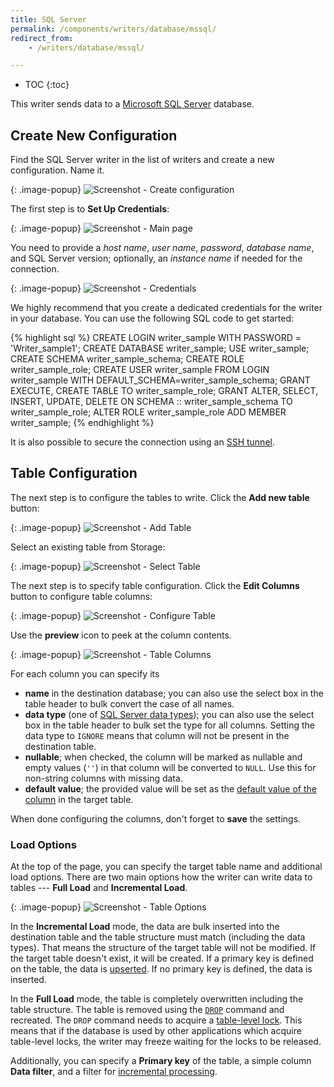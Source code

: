 ```yaml
---
title: SQL Server
permalink: /components/writers/database/mssql/
redirect_from:
    - /writers/database/mssql/

---
```


* TOC
{:toc}

This writer sends data to a [Microsoft SQL Server](https://www.microsoft.com/en-us/sql-server/sql-server-2017) database.

## Create New Configuration
Find the SQL Server writer in the list of writers and create a new configuration. Name it.

{: .image-popup}
![Screenshot - Create configuration](/components/writers/database/mssql/ui1.png)

The first step is to **Set Up Credentials**:

{: .image-popup}
![Screenshot - Main page](/components/writers/database/mssql/intro-page.png)

You need to provide a *host name*, *user name*, *password*, *database name*, and SQL Server version; optionally, an *instance name* if needed for the connection.

{: .image-popup}
![Screenshot - Credentials](/components/writers/database/mssql/credentials.png)

We highly recommend that you create a dedicated credentials for the writer in your database. You can use the following SQL code to get started:

{% highlight sql %}
CREATE LOGIN writer_sample WITH PASSWORD = 'Writer_sample1';
CREATE DATABASE writer_sample;
USE writer_sample;
CREATE SCHEMA writer_sample_schema;
CREATE ROLE writer_sample_role;
CREATE USER writer_sample FROM LOGIN writer_sample WITH DEFAULT_SCHEMA=writer_sample_schema;
GRANT EXECUTE, CREATE TABLE TO writer_sample_role;
GRANT ALTER, SELECT, INSERT, UPDATE, DELETE ON SCHEMA :: writer_sample_schema TO writer_sample_role;
ALTER ROLE writer_sample_role ADD MEMBER writer_sample;
{% endhighlight %}

It is also possible to secure the connection using an [SSH tunnel](/components/extractors/database/#connecting-to-database).

## Table Configuration
The next step is to configure the tables to write. Click the **Add new table** button:

{: .image-popup}
![Screenshot - Add Table](/components/writers/database/mssql/add-table.png)

Select an existing table from Storage:

{: .image-popup}
![Screenshot - Select Table](/components/writers/database/mssql/select-table.png)

The next step is to specify table configuration. Click the **Edit Columns** button to configure table columns:

{: .image-popup}
![Screenshot - Configure Table](/components/writers/database/mssql/configure-table.png)

Use the **preview** icon to peek at the column contents.

{: .image-popup}
![Screenshot - Table Columns](/components/writers/database/mssql/table-columns.png)

For each column you can specify its

- **name** in the destination database; you can also use the select box in the table header to bulk convert the case of all names.
- **data type** (one of [SQL Server data types](https://docs.microsoft.com/en-us/sql/t-sql/data-types/data-types-transact-sql)); you can also use the select box in the table header to bulk set the type for all columns. Setting the data type to `IGNORE` means that column will not be present in the destination table.
- **nullable**; when checked, the column will be marked as nullable and empty values (`''`) in that column will be converted to `NULL`. Use this for non-string columns with missing data.
- **default value**; the provided value will be set as the [default value of the column](https://docs.microsoft.com/en-us/sql/t-sql/statements/create-table-transact-sql?view=sql-server-2017#default-definitions) in the target table.

When done configuring the columns, don't forget to **save** the settings.

### Load Options
At the top of the page, you can specify the target table name and additional load options. There are two main options how the writer
can write data to tables --- **Full Load** and **Incremental Load**.

{: .image-popup}
![Screenshot - Table Options](/components/writers/database/mssql/table-options.png)

In the **Incremental Load** mode, the data are bulk inserted into
the destination table and the table structure must match (including the data types). That means the structure of the target table
will not be modified. If the target table doesn't exist, it will be created. If a primary key is defined on the table, the
data is [upserted](https://en.wikipedia.org/wiki/Merge_(SQL)). If no primary key is defined, the data is inserted.

In the **Full Load** mode, the table is completely overwritten including the table structure. The table is removed
using the [`DROP`](https://docs.microsoft.com/en-us/sql/t-sql/statements/drop-table-transact-sql) command and recreated. The
`DROP` command needs to acquire a [table-level lock](https://docs.microsoft.com/en-us/sql/relational-databases/sql-server-transaction-locking-and-row-versioning-guide).
This means that if the database is used by other applications which acquire table-level locks, the writer may
freeze waiting for the locks to be released.

Additionally, you can specify a **Primary key** of the table, a simple column **Data filter**, and a filter for
[incremental processing](/storage/tables/#incremental-processing).
